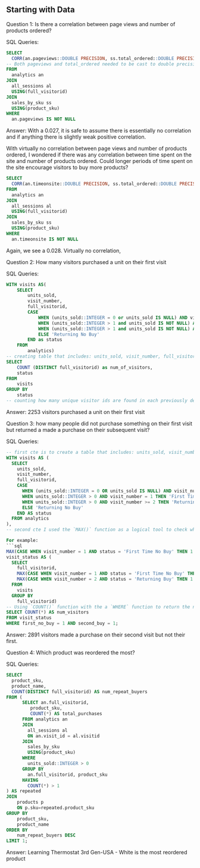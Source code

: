 ## Starting with Data

Question 1: Is there a correlation between page views and number of products ordered?

SQL Queries: 
``` sql
SELECT
  CORR(an.pageviews::DOUBLE PRECISION, ss.total_ordered::DOUBLE PRECISION) AS corr_views_orders
-- Both pageviews and total_ordered needed to be cast to double precision before I could succesfully run the `CORR()` function
FROM
  analytics an
JOIN
  all_sessions al 
  USING(full_visitorid)
JOIN
  sales_by_sku ss 
  USING(product_sku)
WHERE
  an.pageviews IS NOT NULL
```

Answer: With a 0.027, it is safe to assume there is essentially no correlation and if anything there is slightly weak positive correlation.

With virtually no correlation between page views and number of products ordered, I wondered if there was any correlation between time spent on the site and number of products ordered. Could longer periods of time spent on the site encourage visitors to buy more products?

``` sql
SELECT
  CORR(an.timeonsite::DOUBLE PRECISION, ss.total_ordered::DOUBLE PRECISION) AS corr_views_orders
FROM
  analytics an
JOIN
  all_sessions al 
  USING(full_visitorid)
JOIN
  sales_by_sku ss 
  USING(product_sku)
WHERE
  an.timeonsite IS NOT NULL
```

Again, we see a 0.028. Virtually no correlation, 


Question 2: How many visitors purchased a unit on their first visit

SQL Queries: 
``` sql
WITH visits AS(
	SELECT
		units_sold,
		visit_number,
		full_visitorid,
		CASE 
			WHEN (units_sold::INTEGER = 0 or units_sold IS NULL) AND visit_number = 1 THEN 'First Time No Buy'
			WHEN (units_sold::INTEGER > 1 and units_sold IS NOT NULL) AND visit_number = 1 THEN 'First Time Buy'
			WHEN (units_sold::INTEGER > 1 and units_sold IS NOT NULL) AND visit_number >= 2 THEN 'Returning Buy'
			ELSE 'Returning No Buy'
		END as status
	FROM
		analytics)
-- creating table that includes: units_sold, visit_number, full_visitorid and defines the type of visit based on purchase activity
SELECT
	COUNT (DISTINCT full_visitorid) as num_of_visitors,
	status
FROM
	visits
GROUP BY
	status
-- counting how many unique visitor ids are found in each previously defined visit category (eliminating duplicate rows)
```

Answer: 2253 visitors purchased a unit on their first visit

Question 3: how many people did not purchase something on their first visit but returned a made a purchase on their subsequent visit?

SQL Queries:
``` sql
-- first cte is to create a table that includes: units_sold, visit_number, full_visitorid and defines the type of visit based on purchase activity
WITH visits AS (
  SELECT
    units_sold,
    visit_number,
    full_visitorid,
    CASE 
      WHEN (units_sold::INTEGER = 0 OR units_sold IS NULL) AND visit_number = 1 THEN 'First Time No Buy'
      WHEN units_sold::INTEGER > 0 AND visit_number = 1 THEN 'First Time Buy'
      WHEN units_sold::INTEGER > 0 AND visit_number >= 2 THEN 'Returning Buy'
      ELSE 'Returning No Buy'
    END AS status
  FROM analytics
),
-- second cte I used the `MAX()` function as a logical tool to check whether a specific condition occurred at least once for each visitor. `MAX()` works effectively here because the `CASE` statements return binary values. `MAX()` scans all visits for that user and returns `1` if the condition is met in any row, or `0` if it's never met.

For example:
```sql
MAX(CASE WHEN visit_number = 1 AND status = 'First Time No Buy' THEN 1 ELSE 0 END)
visit_status AS (
  SELECT
    full_visitorid,
    MAX(CASE WHEN visit_number = 1 AND status = 'First Time No Buy' THEN 1 ELSE 0 END) AS first_no_buy,
    MAX(CASE WHEN visit_number = 2 AND status = 'Returning Buy' THEN 1 ELSE 0 END) AS second_buy
  FROM
    visits
  GROUP BY
    full_visitorid)
-- Using `COUNT()` function with the a `WHERE` function to return the number of visitor ids that meet the defined requirements
SELECT COUNT(*) AS num_visitors
FROM visit_status
WHERE first_no_buy = 1 AND second_buy = 1;
```

Answer:
2891 visitors made a purchase on their second visit but not their first.


Question 4: Which product was reordered the most?

SQL Queries:
```sql
SELECT
  product_sku,
  product_name,
  COUNT(DISTINCT full_visitorid) AS num_repeat_buyers
FROM (
	  SELECT an.full_visitorid,
		 product_sku,
		 COUNT(*) AS total_purchases
	  FROM analytics an
	  JOIN
		all_sessions al
		ON an.visit_id = al.visitid
	  JOIN
		sales_by_sku
		USING(product_sku)
	  WHERE
		units_sold::INTEGER > 0
	  GROUP BY
		an.full_visitorid, product_sku
	  HAVING
		COUNT(*) > 1
) AS repeated 
JOIN
	products p
	ON p.sku=repeated.product_sku
GROUP BY
	product_sku,
	product_name
ORDER BY
	num_repeat_buyers DESC
LIMIT 1;
```
Answer: Learning Thermostat 3rd Gen-USA - White is the most reordered product

